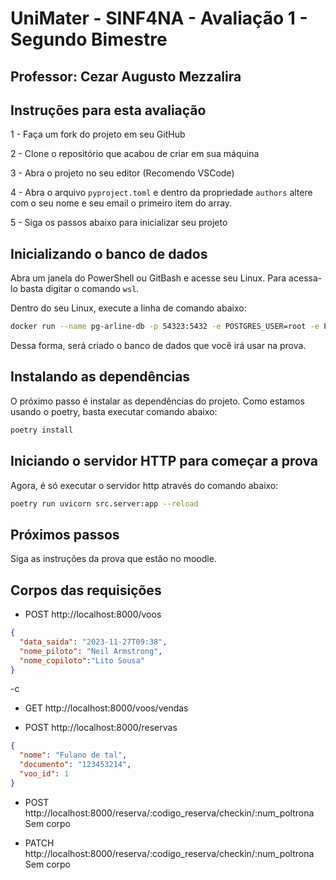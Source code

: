 # UniMater - SINF4NA - Avaliação 1 - Segundo Bimestre

## Professor: Cezar Augusto Mezzalira

## Instruções para esta avaliação

1 - Faça um fork do projeto em seu GitHub

2 - Clone o repositório que acabou de criar em sua máquina

3 - Abra o projeto no seu editor (Recomendo VSCode)

4 - Abra o arquivo `pyproject.toml` e dentro da propriedade `authors` altere com o seu nome e seu email o primeiro item do array.

5 - Siga os passos abaixo para inicializar seu projeto

## Inicializando o banco de dados

Abra um janela do PowerShell ou GitBash e acesse seu Linux. Para acessa-lo basta digitar o comando `wsl`.

Dentro do seu Linux, execute a linha de comando abaixo:

```sh
docker run --name pg-arline-db -p 54323:5432 -e POSTGRES_USER=root -e POSTGRES_PASSWORD=postgres -e POSTGRES_DB=airline_db -d postgres:14
```

Dessa forma, será criado o banco de dados que você irá usar na prova.

## Instalando as dependências

O próximo passo é instalar as dependências do projeto. Como estamos usando o poetry, basta executar comando abaixo:

```sh
poetry install
```

## Iniciando o servidor HTTP para começar a prova

Agora, é só executar o servidor http através do comando abaixo:

```sh
poetry run uvicorn src.server:app --reload
```

## Próximos passos

Siga as instruções da prova que estão no moodle.


## Corpos das requisições 

- POST http://localhost:8000/voos
```json
{
  "data_saida": "2023-11-27T09:38",
  "nome_piloto": "Neil Armstrong",
  "nome_copiloto":"Lito Sousa"
}
```

-c

- GET http://localhost:8000/voos/vendas

- POST http://localhost:8000/reservas
```json
{
  "nome": "Fulano de tal",
  "documento": "123453214",
  "voo_id": 1
}
```

- POST http://localhost:8000/reserva/:codigo_reserva/checkin/:num_poltrona
Sem corpo

- PATCH http://localhost:8000/reserva/:codigo_reserva/checkin/:num_poltrona
Sem corpo

